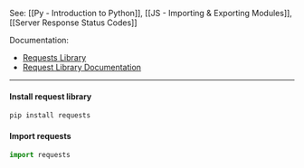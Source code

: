See: [[Py - Introduction to Python]], [[JS - Importing & Exporting Modules]], [[Server Response Status Codes]]

Documentation:
* [Requests Library](https://pypi.org/project/requests/)
* [Request Library Documentation](https://requests.readthedocs.io/en/latest/api/)

----
#### Install request library
```bash
pip install requests
```
#### Import requests
```Python
import requests
```
